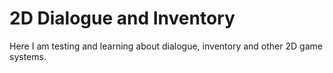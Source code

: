 # 2D Dialogue and Inventory
 Here I am testing and learning about dialogue, inventory and other 2D game systems.
